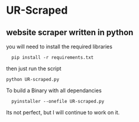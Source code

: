 # UR-Scraped #
## website scraper written in python ##

you will need to install the required libraries
```
  pip install -r requirements.txt
```
then just run the script
  ```
  python UR-scraped.py
```
To build a Binary with all dependancies
```
  pyinstaller --onefile UR-scraped.py
```
Its not perfect, but I will continue to work on it.